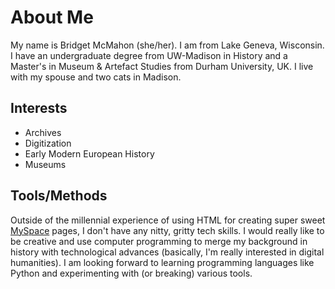 ﻿# About Me

My name is Bridget McMahon (she/her). I am from Lake Geneva, Wisconsin. I have an undergraduate degree from UW-Madison in History and a Master's in Museum & Artefact Studies from Durham University, UK. I live with my spouse and two cats in Madison.

## Interests

- Archives
- Digitization
- Early Modern European History
- Museums

## Tools/Methods

Outside of the millennial experience of using HTML for creating super sweet [MySpace](https://www.digitalspy.com/tech/a804288/things-youll-only-remember-if-you-were-addicted-to-myspace/) pages, I don't have any nitty, gritty tech skills. I would really like to be creative and use computer programming to merge my background in history with technological advances (basically, I'm really interested in digital humanities). I am looking forward to learning programming languages like Python and experimenting with (or breaking) various tools.
